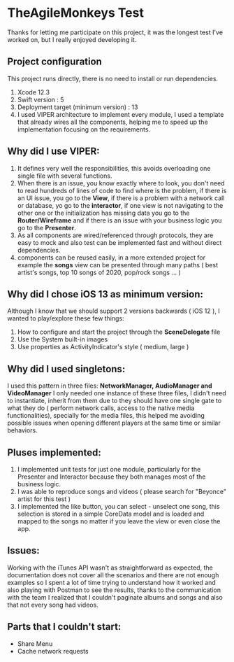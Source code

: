 # TheAgileMonkeys Test
Thanks for letting me participate on this project, it was the longest test I've worked on, but I really enjoyed developing it.


## Project configuration

This project runs directly, there is no need to install or run dependencies.

1. Xcode 12.3
2. Swift version : 5
3. Deployment target (minimum version) : 13
4. I used VIPER architecture to implement every module, I used a template that already wires all the components, helping me to speed up the implementation focusing on the requirements.


## Why did I use VIPER:

1. It defines very well the responsibilities, this avoids overloading one single file with several functions. 
2. When there is an issue, you know exactly where to look, you don't need to read hundreds of lines of code to find where is the problem, if there is an UI issue, you go to the **View**, if there is a problem with a network call or database, yo go to the **interactor**, if one view is not navigating to the other one or the initialization has missing data you go to the **Router/Wireframe** and if there is an issue with your business logic you go to the **Presenter**.
3. As all components are wired/referenced through protocols, they are easy to mock and also test can be implemented fast and without direct dependencies.
4. components can be reused easily, in a more extended project for example the **songs** view can be presented through many paths ( best artist's songs, top 10 songs of 2020, pop/rock songs ... ) 


## Why did I chose iOS 13 as minimum version:

Although I know that we should support 2 versions backwards ( iOS 12 ), I wanted to play/explore these few things:

1. How to configure and start the project through the **SceneDelegate** file
2. Use the System built-in images 
3. Use properties as ActivityIndicator's style ( medium, large )


## Why did I used singletons:

I used this pattern in three files: **NetworkManager, AudioManager and VideoManager**
I only needed one instance of these three files, I didn't need to instantiate, inherit from them due to they should have one single gate to what they do ( perform network calls, access to the native media functionalities), specially for the media files, this helped me avoiding possible issues when opening different players at the same time or similar behaviors.


## Pluses implemented:

1. I implemented unit tests for just one module, particularly for the Presenter and Interactor because they both manages most of the business logic.
2. I was able to reproduce songs and videos ( please search for "Beyonce" artist for this test )
3. I implemented the like button, you can select - unselect one song, this selection is stored in a simple CoreData model and is loaded and mapped to the songs no matter if you leave the view or even close the app.

## Issues:

Working with the iTunes API wasn't as straightforward as expected, the documentation does not cover all the scenarios and there are not enough examples so I spent a lot of time trying to understand how it worked and also playing with Postman to see the results, thanks to the communication with the team I realized that I couldn't paginate albums and songs and also that not every song had videos.

## Parts that I couldn't start:
* Share Menu
* Cache network requests


